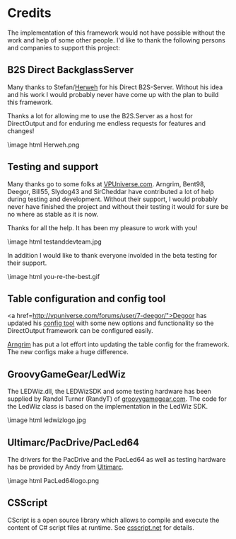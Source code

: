 ﻿Credits
=======

The implementation of this framework would not have possible without the work and help of some other people. I'd like to thank the following persons and companies to support this project:

B2S Direct BackglassServer
--------------------------
Many thanks to Stefan/<a href="http://www.vpforums.org/index.php?showuser=57523">Herweh</a> for his Direct B2S-Server. Without his idea and his work I would probably never have come up with the plan to build this framework.

Thanks a lot for allowing me to use the B2S.Server as a host for DirectOutput and for enduring me endless requests for features and changes!

\image html Herweh.png

Testing and support
-------------------
Many thanks go to some folks at <a href="http://vpuniverse.com/">VPUniverse.com</a>. Arngrim, Bent98, Deegor, Bill55, Slydog43 and SirCheddar have contributed a lot of help during testing and development. Without their support, I would probably never have finished the project and without their testing it would for sure be no where as stable as it is now. 

Thanks for all the help. It has been my pleasure to work with you!

\image html testanddevteam.jpg

In addition I would like to thank everyone involded in the beta testing for their support.

\image html you-re-the-best.gif

Table configuration and config tool
-----------------------------------
<a href=http://vpuniverse.com/forums/user/7-deegor/">Degoor</a> has updated his <a href="http://vpuniverse.com/ledwiz/login.php">config tool</a> with some new options and functionality so the DirectOutput framework can be configured easily.

<a href="http://vpuniverse.com/forums/user/100-arngrim">Arngrim</a> has put a lot effort into updating the table config for the framework. The new configs make a huge difference.


GroovyGameGear/LedWiz
------
The LEDWiz.dll, the LEDWizSDK and some testing hardware has  been supplied by Randol Turner (RandyT) of <a href="http://groovygamegear.com">groovygamegear.com</a>.
The code for the LedWiz class is based on the implementation in the LedWiz SDK.

\image html ledwizlogo.jpg

Ultimarc/PacDrive/PacLed64
--------
The drivers for the PacDrive and the PacLed64 as well as testing hardware has be provided by Andy from <a href="http://www.ultimarc.com/">Ultimarc</a>.

\image html PacLed64logo.png

CSScript
--------
CScript is a open source library which allows to compile and execute the content of C# script files at runtime. See <a href="http://www.csscript.net">csscript.net</a> for details.


